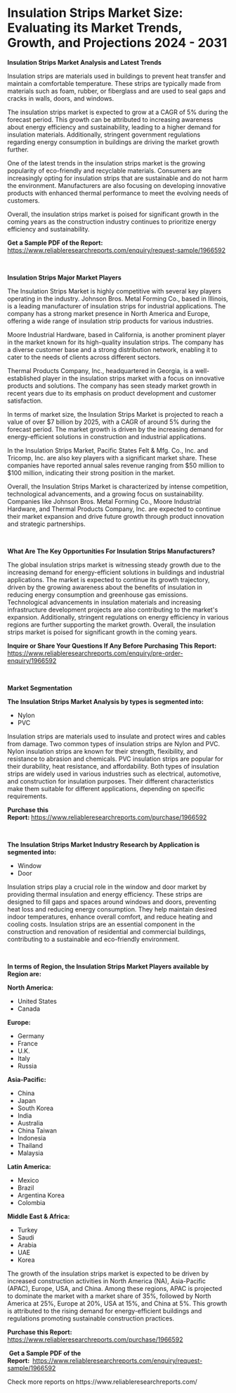 <p><h1>Insulation Strips Market Size: Evaluating its Market Trends, Growth, and Projections 2024 - 2031</h1></p><p><strong>Insulation Strips Market Analysis and Latest Trends</strong></p>
<p><p>Insulation strips are materials used in buildings to prevent heat transfer and maintain a comfortable temperature. These strips are typically made from materials such as foam, rubber, or fiberglass and are used to seal gaps and cracks in walls, doors, and windows.</p><p>The insulation strips market is expected to grow at a CAGR of 5% during the forecast period. This growth can be attributed to increasing awareness about energy efficiency and sustainability, leading to a higher demand for insulation materials. Additionally, stringent government regulations regarding energy consumption in buildings are driving the market growth further.</p><p>One of the latest trends in the insulation strips market is the growing popularity of eco-friendly and recyclable materials. Consumers are increasingly opting for insulation strips that are sustainable and do not harm the environment. Manufacturers are also focusing on developing innovative products with enhanced thermal performance to meet the evolving needs of customers.</p><p>Overall, the insulation strips market is poised for significant growth in the coming years as the construction industry continues to prioritize energy efficiency and sustainability.</p></p>
<p><strong>Get a Sample PDF of the Report:&nbsp;</strong> <a href="https://www.reliableresearchreports.com/enquiry/request-sample/1966592">https://www.reliableresearchreports.com/enquiry/request-sample/1966592</a></p>
<p>&nbsp;</p>
<p><strong>Insulation Strips Major Market Players</strong></p>
<p><p>The Insulation Strips Market is highly competitive with several key players operating in the industry. Johnson Bros. Metal Forming Co., based in Illinois, is a leading manufacturer of insulation strips for industrial applications. The company has a strong market presence in North America and Europe, offering a wide range of insulation strip products for various industries.</p><p>Moore Industrial Hardware, based in California, is another prominent player in the market known for its high-quality insulation strips. The company has a diverse customer base and a strong distribution network, enabling it to cater to the needs of clients across different sectors.</p><p>Thermal Products Company, Inc., headquartered in Georgia, is a well-established player in the insulation strips market with a focus on innovative products and solutions. The company has seen steady market growth in recent years due to its emphasis on product development and customer satisfaction.</p><p>In terms of market size, the Insulation Strips Market is projected to reach a value of over $7 billion by 2025, with a CAGR of around 5% during the forecast period. The market growth is driven by the increasing demand for energy-efficient solutions in construction and industrial applications.</p><p>In the Insulation Strips Market, Pacific States Felt & Mfg. Co., Inc. and Tricomp, Inc. are also key players with a significant market share. These companies have reported annual sales revenue ranging from $50 million to $100 million, indicating their strong position in the market.</p><p>Overall, the Insulation Strips Market is characterized by intense competition, technological advancements, and a growing focus on sustainability. Companies like Johnson Bros. Metal Forming Co., Moore Industrial Hardware, and Thermal Products Company, Inc. are expected to continue their market expansion and drive future growth through product innovation and strategic partnerships.</p></p>
<p>&nbsp;</p>
<p><strong>What Are The Key Opportunities For Insulation Strips Manufacturers?</strong></p>
<p><p>The global insulation strips market is witnessing steady growth due to the increasing demand for energy-efficient solutions in buildings and industrial applications. The market is expected to continue its growth trajectory, driven by the growing awareness about the benefits of insulation in reducing energy consumption and greenhouse gas emissions. Technological advancements in insulation materials and increasing infrastructure development projects are also contributing to the market's expansion. Additionally, stringent regulations on energy efficiency in various regions are further supporting the market growth. Overall, the insulation strips market is poised for significant growth in the coming years.</p></p>
<p><strong>Inquire or Share Your Questions If Any Before Purchasing This Report:</strong> <a href="https://www.reliableresearchreports.com/enquiry/pre-order-enquiry/1966592">https://www.reliableresearchreports.com/enquiry/pre-order-enquiry/1966592</a></p>
<p>&nbsp;</p>
<p><strong>Market Segmentation</strong></p>
<p><strong>The Insulation Strips Market Analysis by types is segmented into:</strong></p>
<p><ul><li>Nylon</li><li>PVC</li></ul></p>
<p><p>Insulation strips are materials used to insulate and protect wires and cables from damage. Two common types of insulation strips are Nylon and PVC. Nylon insulation strips are known for their strength, flexibility, and resistance to abrasion and chemicals. PVC insulation strips are popular for their durability, heat resistance, and affordability. Both types of insulation strips are widely used in various industries such as electrical, automotive, and construction for insulation purposes. Their different characteristics make them suitable for different applications, depending on specific requirements.</p></p>
<p><strong>Purchase this Report:&nbsp;</strong><a href="https://www.reliableresearchreports.com/purchase/1966592">https://www.reliableresearchreports.com/purchase/1966592</a></p>
<p>&nbsp;</p>
<p><strong>The Insulation Strips Market Industry Research by Application is segmented into:</strong></p>
<p><ul><li>Window</li><li>Door</li></ul></p>
<p><p>Insulation strips play a crucial role in the window and door market by providing thermal insulation and energy efficiency. These strips are designed to fill gaps and spaces around windows and doors, preventing heat loss and reducing energy consumption. They help maintain desired indoor temperatures, enhance overall comfort, and reduce heating and cooling costs. Insulation strips are an essential component in the construction and renovation of residential and commercial buildings, contributing to a sustainable and eco-friendly environment.</p></p>
<p>&nbsp;</p>
<p><strong>In terms of Region, the Insulation Strips Market Players available by Region are:</strong></p>
<p>
    <p> <strong> North America: </strong>
        <ul>
            <li>United States</li>
            <li>Canada</li>
        </ul>
        </p> 
    <p> <strong> Europe: </strong>
        <ul>
            <li>Germany</li>
            <li>France</li>
            <li>U.K.</li>
            <li>Italy</li>
            <li>Russia</li>
        </ul>
        </p> 
    <p> <strong> Asia-Pacific: </strong>
        <ul>
            <li>China</li>
            <li>Japan</li>
            <li>South Korea</li>
            <li>India</li>
            <li>Australia</li>
            <li>China Taiwan</li>
            <li>Indonesia</li>
            <li>Thailand</li>
            <li>Malaysia</li>
        </ul>
        </p> 
    <p> <strong> Latin America: </strong>
        <ul>
            <li>Mexico</li>
            <li>Brazil</li>
            <li>Argentina Korea</li>
            <li>Colombia</li>
        </ul>
        </p> 
    <p> <strong> Middle East & Africa: </strong>
        <ul>
            <li>Turkey</li>
            <li>Saudi</li>
            <li>Arabia</li>
            <li>UAE</li>
            <li>Korea</li>
        </ul>
    </p>
    </p>
<p><p>The growth of the insulation strips market is expected to be driven by increased construction activities in North America (NA), Asia-Pacific (APAC), Europe, USA, and China. Among these regions, APAC is projected to dominate the market with a market share of 35%, followed by North America at 25%, Europe at 20%, USA at 15%, and China at 5%. This growth is attributed to the rising demand for energy-efficient buildings and regulations promoting sustainable construction practices.</p></p>
<p><strong>Purchase this Report: </strong><a href="https://www.reliableresearchreports.com/purchase/1966592">https://www.reliableresearchreports.com/purchase/1966592</a></p>
<p>&nbsp;<strong>Get a Sample PDF of the Report:&nbsp;&nbsp;</strong><a href="https://www.reliableresearchreports.com/enquiry/request-sample/1966592">https://www.reliableresearchreports.com/enquiry/request-sample/1966592</a></p>
<p><strong></strong></p>
<p>Check more reports on https://www.reliableresearchreports.com/</p>